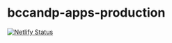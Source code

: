 # bccandp-apps-production
[![Netlify Status](https://api.netlify.com/api/v1/badges/dfb91be7-6207-4001-883b-db00ee63d202/deploy-status)](https://app.netlify.com/sites/bccandp-apps/deploys)
